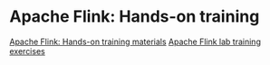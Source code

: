 # Apache Flink: Hands-on training

[Apache Flink: Hands-on training materials](https://nightlies.apache.org/flink/flink-docs-release-1.16/docs/learn-flink/overview/)
[Apache Flink lab training exercises](https://github.com/apache/flink-training/blob/release-1.16/README.md)